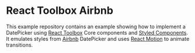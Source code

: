 # React Toolbox Airbnb

This example repository contains an example showing how to implement a DatePicker using [React Toolbox](http://www.react-toolbox.com) Core components and [Styled Components](http://www.styled-components.com). It emulates styles from [Airbnb](http://www.airbnb.com) DatePicker and uses [React Motion](https://github.com/chenglou/react-motion) to animate transitions.